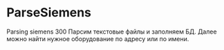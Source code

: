 # ParseSiemens
Parsing siemens 300
Парсим текстовые файлы и заполняем БД. 
Далее можно найти нужное оборудование по адресу или по имени.
